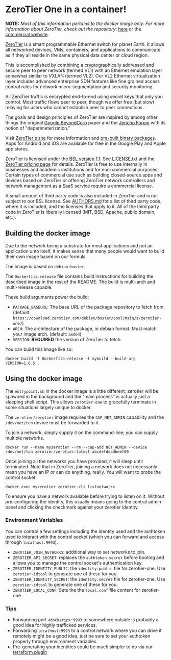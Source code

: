 # ZeroTier One in a container!

**NOTE:** _Most of this information pertains to the docker image only. For more information about ZeroTier, check out the repository_: [here](https://github.com/zerotier/ZeroTierOne) or the [commercial website](https://www.zerotier.com).

[ZeroTier](https://www.zerotier.com) is a smart programmable Ethernet switch for planet Earth. It allows all networked devices, VMs, containers, and applications to communicate as if they all reside in the same physical data center or cloud region.

This is accomplished by combining a cryptographically addressed and secure peer to peer network (termed VL1) with an Ethernet emulation layer somewhat similar to VXLAN (termed VL2). Our VL2 Ethernet virtualization layer includes advanced enterprise SDN features like fine grained access control rules for network micro-segmentation and security monitoring.

All ZeroTier traffic is encrypted end-to-end using secret keys that only you control. Most traffic flows peer to peer, though we offer free (but slow) relaying for users who cannot establish peer to peer connections.

The goals and design principles of ZeroTier are inspired by among other things the original [Google BeyondCorp](https://static.googleusercontent.com/media/research.google.com/en//pubs/archive/43231.pdf) paper and the [Jericho Forum](https://en.wikipedia.org/wiki/Jericho_Forum) with its notion of "deperimeterization."

Visit [ZeroTier's site](https://www.zerotier.com/) for more information and [pre-built binary packages](https://www.zerotier.com/download/). Apps for Android and iOS are available for free in the Google Play and Apple app stores.

ZeroTier is licensed under the [BSL version 1.1](https://mariadb.com/bsl11/). See [LICENSE.txt](https://github.com/zerotier/ZeroTierOne/blob/master/LICENSE.txt) and the [ZeroTier pricing page](https://www.zerotier.com/pricing) for details. ZeroTier is free to use internally in businesses and academic institutions and for non-commercial purposes. Certain types of commercial use such as building closed-source apps and devices based on ZeroTier or offering ZeroTier network controllers and network management as a SaaS service require a commercial license.

A small amount of third party code is also included in ZeroTier and is not subject to our BSL license. See [AUTHORS.md](https://github.com/zerotier/ZeroTierOne/blob/master/AUTHORS.md) for a list of third party code, where it is included, and the licenses that apply to it. All of the third party code in ZeroTier is liberally licensed (MIT, BSD, Apache, public domain, etc.).

## Building the docker image

Due to the network being a substrate for most applications and not an application unto itself, it makes sense that many people would want to build their own image based on our formula.

The image is based on `debian:buster`.

The `Dockerfile.release` file contains build instructions for building the described image in the rest of the README. The build is multi-arch and multi-release capable.

These build arguments power the build:

- `PACKAGE_BASEURL`: The base URL of the package repository to fetch from. (default: `https://download.zerotier.com/debian/buster/pool/main/z/zerotier-one/`)
- `ARCH`: The architecture of the package, in debian format. Must match your image arch. (default: `amd64`)
- `VERSION`: **REQUIRED** the version of ZeroTier to fetch.

You can build this image like so:

```
docker build -f Dockerfile.release -t mybuild --build-arg VERSION=1.6.5 .
```

## Using the docker image

The `entrypoint.sh` in the docker image is a little different; zerotier will be spawned in the background and the "main process" is actually just a sleeping shell script. This allows `zerotier-one` to gracefully terminate in some situations largely unique to docker.

The `zerotier/zerotier` image requires the `CAP_NET_ADMIN` capability and the `/dev/net/tun` device must be forwarded to it.

To join a network, simply supply it on the command-line; you can supply multiple networks.

```
docker run --name myzerotier --rm --cap-add NET_ADMIN --device /dev/net/tun zerotier/zerotier:latest abcdefdeadbeef00
```

Once joining all the networks you have provided, it will sleep until terminated. Note that in ZeroTier, joining a network does not necessarily mean you have an IP or can do anything, really. You will want to probe the control socket:

```
docker exec myzerotier zerotier-cli listnetworks
```

To ensure you have a network available before trying to listen on it. Without pre-configuring the identity, this usually means going to the central admin panel and clicking the checkmark against your zerotier identity.

### Environment Variables

You can control a few settings including the identity used and the authtoken used to interact with the control socket (which you can forward and access through `localhost:9993`).

- `ZEROTIER_JOIN_NETWORKS`: additional way to set networks to join.
- `ZEROTIER_API_SECRET`: replaces the `authtoken.secret` before booting and allows you to manage the control socket's authentication key.
- `ZEROTIER_IDENTITY_PUBLIC`: the `identity.public` file for zerotier-one. Use `zerotier-idtool` to generate one of these for you.
- `ZEROTIER_IDENTITY_SECRET`: the `identity.secret` file for zerotier-one. Use `zerotier-idtool` to generate one of these for you.
- `ZEROTIER_LOCAL_CONF`: Sets the the `local.conf` file content for zerotier-one

### Tips

- Forwarding port `<dockerip>:9993` to somewhere outside is probably a good idea for highly trafficked services.
- Forwarding `localhost:9993` to a control network where you can drive it remotely might be a good idea, just be sure to set your authtoken properly through environment variables.
- Pre-generating your identities could be much simpler to do via our [terraform plugin](https://github.com/zerotier/terraform-provider-zerotier)
